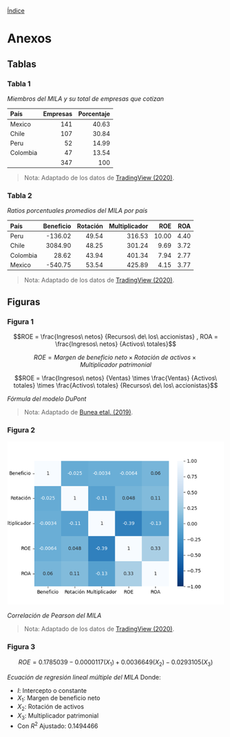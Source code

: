 [Índice](../README.md#índice)

# Anexos

## Tablas

### Tabla 1
*Miembros del MILA y su total de empresas que cotizan*

| País     |   Empresas |   Porcentaje |
|:---------|-----------:|-------------:|
| Mexico   |        141 |        40.63 |
| Chile    |        107 |        30.84 |
| Peru     |         52 |        14.99 |
| Colombia |         47 |        13.54 |
|          |        347 |       100    |

> Nota: Adaptado de los datos de [TradingView (2020)](../referencias#tview2020).

### Tabla 2
*Ratios porcentuales promedios del MILA por país*

| País     |   Beneficio |   Rotación |   Multiplicador |   ROE |   ROA |
|:---------|------------:|-----------:|----------------:|------:|------:|
| Peru     |     -136.02 |      49.54 |          316.53 | 10.00 |  4.40 |
| Chile    |     3084.90 |      48.25 |          301.24 |  9.69 |  3.72 |
| Colombia |       28.62 |      43.94 |          401.34 |  7.94 |  2.77 |
| Mexico   |     -540.75 |      53.54 |          425.89 |  4.15 |  3.77 |

> Nota: Adaptado de los datos de [TradingView (2020)](../referencias#tview2020).


## Figuras

### Figura 1

$$ROE = \frac{Ingresos\ netos} {Recursos\ de\ los\ accionistas} , ROA = \frac{Ingresos\ netos} {Activos\ totales}$$

$$ROE = {Margen\ de\ beneficio\ neto} \times {Rotación\ de\ activos} \times {Multiplicador\ patrimonial}$$

$$ROE = \frac{Ingresos\ netos} {Ventas} \times \frac{Ventas} {Activos\ totales} \times \frac{Activos\ totales} {Recursos\ de\ los\ accionistas}$$

*Fórmula del modelo DuPont*
> Nota: Adaptado de [Bunea etal. (2019)](../referencias#bunea2019).

### Figura 2

![](images/a_corr_mila.png)

*Correlación de Pearson del MILA*
> Nota: Adaptado de los datos de [TradingView (2020)](../referencias#tview2020).

### Figura 3

$$ROE = 0{.}1785039 -0{.}0000117(X_1) +0{.}0036649(X_2) -0{.}0293105(X_3)$$

*Ecuación de regresión lineal múltiple del MILA*
Donde:
* $I$: Intercepto o constante
* $X_1$: Margen de beneficio neto
* $X_2$: Rotación de activos
* $X_3$: Multiplicador patrimonial
* Con $R^2$ Ajustado: 0.1494466